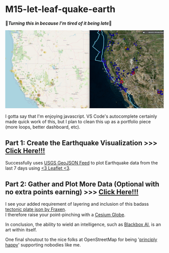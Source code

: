 # M15-let-leaf-quake-earth
🚧***Turning this in because I'm tired of it being late***🚧

![Map Image](Images/sideBYside.png "Teaser")

I gotta say that I'm enjoying javascript. VS Code's autocomplete certainly made quick work of this, but I plan to clean this up as a portfolio piece (more loops, better dashboard, etc). 

Part 1: Create the Earthquake Visualization >>> <a href='https://famndox.github.io/M15-let-leaf-quake-earth/leaflet-part-1/index.html'>Click Here!!!</a><br>
-
Successfully uses <a href='https://earthquake.usgs.gov/earthquakes/feed/v1.0/geojson.php'>USGS GeoJSON Feed</a> to plot Earthquake data from the last 7 days using <a href='https://github.com/Leaflet/Leaflet'><3 Leaflet <3</a>.<br>

Part 2: Gather and Plot More Data (Optional with no extra points earning) >>> <a href='https://famndox.github.io/M15-let-leaf-quake-earth/leaflet-part-2/index.html'>Click Here!!!</a><br>
-
I see your added requirement of layering and inclusion of this badass <a href='https://github.com/fraxen/tectonicplates'>tectonic plate json by Fraxen</a>. <br>
I therefore raise your point-pinching with a <a href='https://cesium.com/platform/cesiumjs/'>Cesium Globe</a>. 


In conclusion, the ability to wield an intelligence, such as <a href='https://www.blackbox.ai/'>Blackbox AI</a>, is an art within itself. 

One final shoutout to the nice folks at OpenStreetMap for being '<a href='https://operations.osmfoundation.org/policies/tiles/#:~:text=We%20are%20in-,principle%20happy,-for%20our%20map'>principly happy</a>' supporting nobodies like me. 





